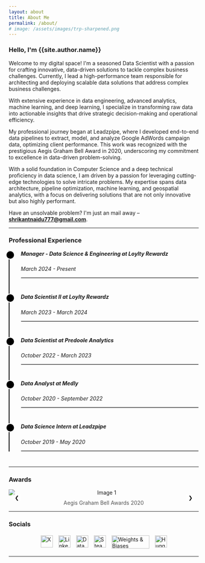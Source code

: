 ```yaml
---
layout: about
title: About Me
permalink: /about/
# image: /assets/images/trp-sharpened.png
---
```


<h3 class="font-weight-light">Hello, I'm <span class="font-weight-bold">{{site.author.name}}</span></h3>

Welcome to my digital space! I'm a seasoned Data Scientist with a passion for crafting innovative, data-driven solutions to tackle complex business challenges. Currently, I lead a high-performance team responsible for architecting and deploying scalable data solutions that address complex business challenges. 

With extensive experience in data engineering, advanced analytics, machine learning, and deep learning, I specialize in transforming raw data into actionable insights that drive strategic decision-making and operational efficiency.

My professional journey began at Leadzpipe, where I developed end-to-end data pipelines to extract, model, and analyze Google AdWords campaign data, optimizing client performance. This work was recognized with the prestigious Aegis Graham Bell Award in 2020, underscoring my commitment to excellence in data-driven problem-solving.

With a solid foundation in Computer Science and a deep technical proficiency in data science, I am driven by a passion for leveraging cutting-edge technologies to solve intricate problems. My expertise spans data architecture, pipeline optimization, machine learning, and geospatial analytics, with a focus on delivering solutions that are not only innovative but also highly performant.

Have an unsolvable problem? I'm just an mail away – **shrikantnaidu777@gmail.com**.

---
<h3>Professional Experience</h3>

<div style="max-width: 800px; margin: auto; position: relative;">
    <div style="border-left: 2px solid black; padding-left: 30px; position: relative;">
        <div style="margin-bottom: 40px; position: relative;">
            <div style="position: absolute; left: -40px; top: 0; width: 20px; height: 20px; background-color: black; border-radius: 50%; border: 2px solid white; z-index: 1;"></div>
            <h5 style="margin-top: 0;">Manager - Data Science & Engineering at Loylty Rewardz</h5>
            <p><em>March 2024 - Present</em></p>
            <!-- <p>Leading the fulfillment of data science and engineering requirements crucial to the business.</p> -->
            <hr style="border: 1px solid #ccc; margin-top: 10px;">
        </div>
        <div style="margin-bottom: 40px; position: relative;">
            <div style="position: absolute; left: -40px; top: 0; width: 20px; height: 20px; background-color: black; border-radius: 50%; border: 2px solid white; z-index: 1;"></div>
            <h5 style="margin-top: 0;">Data Scientist II at Loylty Rewardz</h5>
            <p><em>March 2023 - March 2024</em></p>
            <!-- <p>Leading the fulfillment of data science and engineering requirements crucial to the business.</p> -->
            <hr style="border: 1px solid #ccc; margin-top: 10px;">
        </div>
        <div style="margin-bottom: 40px; position: relative;">
            <div style="position: absolute; left: -40px; top: 0; width: 20px; height: 20px; background-color: black; border-radius: 50%; border: 2px solid white; z-index: 1;"></div>
            <h5 style="margin-top: 0;">Data Scientist at Predoole Analytics</h5>
            <p><em>October 2022 - March 2023</em></p>
            <!-- <p>Revamped and optimized data pipelines in the insurance sector.</p> -->
            <hr style="border: 1px solid #ccc; margin-top: 10px;">
        </div>
        <div style="margin-bottom: 40px; position: relative;">
            <div style="position: absolute; left: -40px; top: 0; width: 20px; height: 20px; background-color: black; border-radius: 50%; border: 2px solid white; z-index: 1;"></div>
            <h5 style="margin-top: 0;">Data Analyst at Medly</h5>
            <p><em>October 2020 - September 2022</em></p>
            <!-- <p>Empowered stakeholders with data-driven decision-making by leveraging analytics and machine learning techniques.</p> -->
            <hr style="border: 1px solid #ccc; margin-top: 10px;">
        </div>
        <div style="margin-bottom: 40px; position: relative;">
            <div style="position: absolute; left: -40px; top: 0; width: 20px; height: 20px; background-color: black; border-radius: 50%; border: 2px solid white; z-index: 1;"></div>
            <h5 style="margin-top: 0;">Data Science Intern at Leadzpipe</h5>
            <p><em>October 2019 - May 2020</em></p>
            <!-- <p>Extracted campaign data from Google AdWords and modeled it for NoSQL databases.</p> -->
            <hr style="border: 1px solid #ccc; margin-top: 10px;">
        </div>
    </div>
</div>
<hr>

### Awards 

<div class="image-slider">
    <div class="slider">
        <div class="slide">
            <img src="/assets/images/2-sharpened.png" alt="Image 1">
            <div class="caption">Aegis Graham Bell Awards 2020</div>
        </div>
        <div class="slide">
            <img src="/assets/images/img-2.png" alt="Image 2">
            <div class="caption">Extraordinary Diligence Award 2024</div>
        </div>
        <!-- <div class="slide">
            <img src="/assets/images/image3.jpg" alt="Image 3">
            <div class="caption">Caption for Image 3</div>
        </div> -->
    </div>
    <button class="prev" onclick="moveSlide(-1)">&#10094;</button>
    <button class="next" onclick="moveSlide(1)">&#10095;</button>
</div>

<style>
.image-slider {
    position: relative;
    max-width: 100%;
    margin: auto;
}

.slider {
    display: flex;
    overflow: hidden;
}

.slide {
    min-width: 100%;
    transition: transform 0.5s ease;
    text-align: center;
}

.slide img {
    max-width: 100%;
    max-height: 400px;
    height: auto;
    object-fit: contain;
    display: block;
    margin: 0 auto;
}

.caption {
    margin-top: 10px;
    font-size: 14px;
    color: #555;
}

button {
    position: absolute;
    top: 50%;
    transform: translateY(-50%);
    background-color: rgba(255, 255, 255, 0.8);
    border: none;
    cursor: pointer;
}

.prev {
    left: 10px;
}

.next {
    right: 10px;
}
</style>

<script>
let currentSlide = 0;

function showSlide(index) {
    const slides = document.querySelectorAll('.slide');
    if (index >= slides.length) {
        currentSlide = 0;
    } else if (index < 0) {
        currentSlide = slides.length - 1;
    } else {
        currentSlide = index;
    }
    const offset = -currentSlide * 100;
    slides.forEach(slide => {
        slide.style.transform = `translateX(${offset}%)`;
    });
}

function moveSlide(direction) {
    showSlide(currentSlide + direction);
}

// Initialize the slider
showSlide(currentSlide);
</script>

<hr>

<h3>Socials</h3>

<div style="display: flex; justify-content: center; flex-wrap: wrap; gap: 15px; margin: 20px 0;">
    <a href="https://x.com/shrikantnaiidu" target="_blank" rel="noreferrer">
        <img src="https://raw.githubusercontent.com/danielcranney/readme-generator/main/public/icons/socials/twitter.svg" width="32" height="32" alt="X" />
    </a>
    <a href="https://www.linkedin.com/in/shrikant-naidu/" target="_blank" rel="noreferrer">
        <img src="https://raw.githubusercontent.com/danielcranney/readme-generator/main/public/icons/socials/linkedin.svg" width="32" height="32" alt="LinkedIn" />
    </a>
    <a href="https://app.datacamp.com/profile/shrikantnaidu777" target="_blank" rel="noreferrer">
        <img src="https://www.svgrepo.com/show/349332/datacamp.svg" width="32" height="32" alt="DataCamp" />
    </a>
    <a href="https://steamcommunity.com/id/shrikantnaidu/" target="_blank" rel="noreferrer">
        <img src="https://www.vectorlogo.zone/logos/steampowered/steampowered-icon.svg" width="32" height="32" alt="Steam" />
    </a>
    <a href="https://wandb.ai/skn97" target="_blank" rel="noreferrer">
        <img src="https://www.vectorlogo.zone/logos/wandbai/wandbai-official.svg" width="100" height="35" alt="Weights & Biases" />
    </a>
    <a href="https://huggingface.co/shrikantnaidu" target="_blank" rel="noreferrer">
        <img src="https://huggingface.co/front/assets/huggingface_logo-noborder.svg" width="32" height="32" alt="Hugging Face" />
    </a>
</div>

<hr>